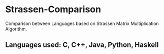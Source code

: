 # Strassen-Comparison

Comparison between Languages based on Strassen Matrix Multiplication Algorithm.

## Languages used: C, C++, Java, Python, Haskell
